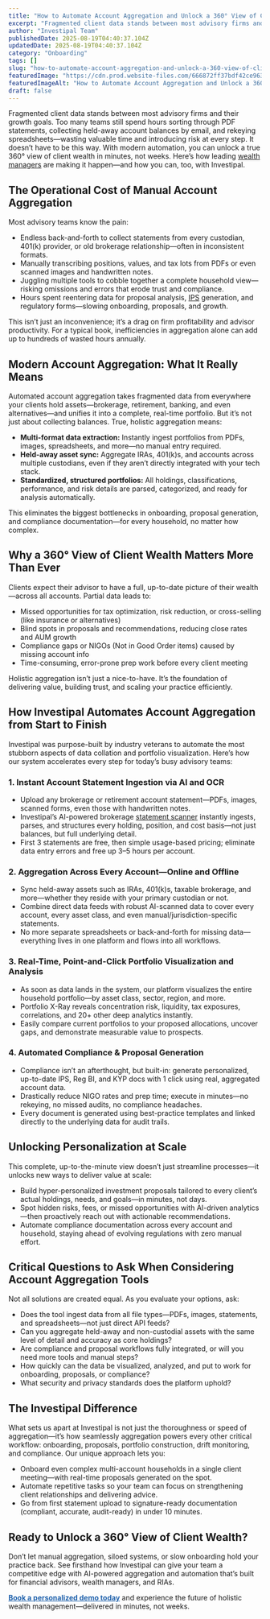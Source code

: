 ```yaml
---
title: "How to Automate Account Aggregation and Unlock a 360° View of Client Wealth in Minutes"
excerpt: "Fragmented client data stands between most advisory firms and their growth goals. Too many teams still spend hours sorting through PDF statements, collecting held-away account balances by email, and rekeying."
author: "Investipal Team"
publishedDate: 2025-08-19T04:40:37.104Z
updatedDate: 2025-08-19T04:40:37.104Z
category: "Onboarding"
tags: []
slug: "how-to-automate-account-aggregation-and-unlock-a-360-view-of-client-wealth-in-minutes"
featuredImage: "https://cdn.prod.website-files.com/666872ff37bdf42ce9637d77/683aba2fd7c8ad0732b906f3_pexels-photo-265087.jpeg"
featuredImageAlt: "How to Automate Account Aggregation and Unlock a 360° View of Client Wealth in Minutes"
draft: false
---
```

<p>Fragmented client data stands between most advisory firms and their growth goals. Too many teams still spend hours sorting through PDF statements, collecting held-away account balances by email, and rekeying spreadsheets—wasting valuable time and introducing risk at every step. It doesn’t have to be this way. With modern automation, you can unlock a true 360° view of client wealth in minutes, not weeks. Here’s how leading <a href="/segments/wealth-managers">wealth managers</a> are making it happen—and how you can, too, with Investipal.</p>

<h2>The Operational Cost of Manual Account Aggregation</h2>
<p>Most advisory teams know the pain:</p>
<ul><li>Endless back-and-forth to collect statements from every custodian, 401(k) provider, or old brokerage relationship—often in inconsistent formats.</li><li>Manually transcribing positions, values, and tax lots from PDFs or even scanned images and handwritten notes.</li><li>Juggling multiple tools to cobble together a complete household view—risking omissions and errors that erode trust and compliance.</li><li>Hours spent reentering data for proposal analysis, <a href="/features/investment-policy-statements">IPS</a> generation, and regulatory forms—slowing onboarding, proposals, and growth.</li></ul>
<p>This isn’t just an inconvenience; it’s a drag on firm profitability and advisor productivity. For a typical book, inefficiencies in aggregation alone can add up to hundreds of wasted hours annually.</p>

<h2>Modern Account Aggregation: What It Really Means</h2>
<p>Automated account aggregation takes fragmented data from everywhere your clients hold assets—brokerage, retirement, banking, and even alternatives—and unifies it into a complete, real-time portfolio. But it’s not just about collecting balances. True, holistic aggregation means:</p>
<ul><li><strong>Multi-format data extraction:</strong> Instantly ingest portfolios from PDFs, images, spreadsheets, and more—no manual entry required.</li><li><strong>Held-away asset sync:</strong> Aggregate IRAs, 401(k)s, and accounts across multiple custodians, even if they aren’t directly integrated with your tech stack.</li><li><strong>Standardized, structured portfolios:</strong> All holdings, classifications, performance, and risk details are parsed, categorized, and ready for analysis automatically.</li></ul>
<p>This eliminates the biggest bottlenecks in onboarding, proposal generation, and compliance documentation—for every household, no matter how complex.</p>

<h2>Why a 360° View of Client Wealth Matters More Than Ever</h2>
<p>Clients expect their advisor to have a full, up-to-date picture of their wealth—across all accounts. Partial data leads to:</p>
<ul><li>Missed opportunities for tax optimization, risk reduction, or cross-selling (like insurance or alternatives)</li><li>Blind spots in proposals and recommendations, reducing close rates and AUM growth</li><li>Compliance gaps or NIGOs (Not in Good Order items) caused by missing account info</li><li>Time-consuming, error-prone prep work before every client meeting</li></ul>
<p>Holistic aggregation isn’t just a nice-to-have. It’s the foundation of delivering value, building trust, and scaling your practice efficiently.</p>

<h2>How Investipal Automates Account Aggregation from Start to Finish</h2>
<p>Investipal was purpose-built by industry veterans to automate the most stubborn aspects of data collation and portfolio visualization. Here’s how our system accelerates every step for today’s busy advisory teams:</p>

<h3>1. Instant Account Statement Ingestion via AI and OCR</h3>
<ul><li>Upload any brokerage or retirement account statement—PDFs, images, scanned forms, even those with handwritten notes.</li><li>Investipal’s AI-powered brokerage <a href="/features/automated-statement-scanner">statement scanner</a> instantly ingests, parses, and structures every holding, position, and cost basis—not just balances, but full underlying detail.</li><li>First 3 statements are free, then simple usage-based pricing; eliminate data entry errors and free up 3–5 hours per account.</li></ul>

<h3>2. Aggregation Across Every Account—Online and Offline</h3>
<ul><li>Sync held-away assets such as IRAs, 401(k)s, taxable brokerage, and more—whether they reside with your primary custodian or not.</li><li>Combine direct data feeds with robust AI-scanned data to cover every account, every asset class, and even manual/jurisdiction-specific statements.</li><li>No more separate spreadsheets or back-and-forth for missing data—everything lives in one platform and flows into all workflows.</li></ul>

<h3>3. Real-Time, Point-and-Click Portfolio Visualization and Analysis</h3>
<ul><li>As soon as data lands in the system, our platform visualizes the entire household portfolio—by asset class, sector, region, and more.</li><li>Portfolio X-Ray reveals concentration risk, liquidity, tax exposures, correlations, and 20+ other deep analytics instantly.</li><li>Easily compare current portfolios to your proposed allocations, uncover gaps, and demonstrate measurable value to prospects.</li></ul>

<h3>4. Automated Compliance & Proposal Generation</h3>
<ul><li>Compliance isn’t an afterthought, but built-in: generate personalized, up-to-date IPS, Reg BI, and KYP docs with 1 click using real, aggregated account data.</li><li>Drastically reduce NIGO rates and prep time; execute in minutes—no rekeying, no missed audits, no compliance headaches.</li><li>Every document is generated using best-practice templates and linked directly to the underlying data for audit trails.</li></ul>

<h2>Unlocking Personalization at Scale</h2>
<p>This complete, up-to-the-minute view doesn’t just streamline processes—it unlocks new ways to deliver value at scale:</p>
<ul><li>Build hyper-personalized investment proposals tailored to every client’s actual holdings, needs, and goals—in minutes, not days.</li><li>Spot hidden risks, fees, or missed opportunities with AI-driven analytics—then proactively reach out with actionable recommendations.</li><li>Automate compliance documentation across every account and household, staying ahead of evolving regulations with zero manual effort.</li></ul>

<h2>Critical Questions to Ask When Considering Account Aggregation Tools</h2>
<p>Not all solutions are created equal. As you evaluate your options, ask:</p>
<ul><li>Does the tool ingest data from all file types—PDFs, images, statements, and spreadsheets—not just direct API feeds?</li><li>Can you aggregate held-away and non-custodial assets with the same level of detail and accuracy as core holdings?</li><li>Are compliance and proposal workflows fully integrated, or will you need more tools and manual steps?</li><li>How quickly can the data be visualized, analyzed, and put to work for onboarding, proposals, or compliance?</li><li>What security and privacy standards does the platform uphold?</li></ul>

<h2>The Investipal Difference</h2>
<p>What sets us apart at Investipal is not just the thoroughness or speed of aggregation—it’s how seamlessly aggregation powers every other critical workflow: onboarding, proposals, portfolio construction, drift monitoring, and compliance. Our unique approach lets you:</p>
<ul><li>Onboard even complex multi-account households in a single client meeting—with real-time proposals generated on the spot.</li><li>Automate repetitive tasks so your team can focus on strengthening client relationships and delivering advice.</li><li>Go from first statement upload to signature-ready documentation (compliant, accurate, audit-ready) in under 10 minutes.</li></ul>

<h2>Ready to Unlock a 360° View of Client Wealth?</h2>
<p>Don’t let manual aggregation, siloed systems, or slow onboarding hold your practice back. See firsthand how Investipal can give your team a competitive edge with AI-powered aggregation and automation that’s built for financial advisors, wealth managers, and RIAs. </p>
<p><a href="/book-a-demo" style="font-weight:bold; color:#2062ac;">Book a personalized demo today</a> and experience the future of holistic wealth management—delivered in minutes, not weeks.</p>

